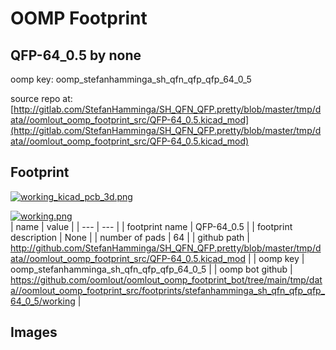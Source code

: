 # OOMP Footprint  
## QFP-64_0.5  by none  
  
oomp key: oomp_stefanhamminga_sh_qfn_qfp_qfp_64_0_5  
  
source repo at: [http://gitlab.com/StefanHamminga/SH_QFN_QFP.pretty/blob/master/tmp/data//oomlout_oomp_footprint_src/QFP-64_0.5.kicad_mod](http://gitlab.com/StefanHamminga/SH_QFN_QFP.pretty/blob/master/tmp/data//oomlout_oomp_footprint_src/QFP-64_0.5.kicad_mod)  
## Footprint  
  
[![working_kicad_pcb_3d.png](working_kicad_pcb_3d_600.png)](working_kicad_pcb_3d.png)  
  
[![working.png](working_600.png)](working.png)  
| name | value | 
| --- | --- | 
| footprint name | QFP-64_0.5 | 
| footprint description | None | 
| number of pads | 64 | 
| github path | http://github.com/StefanHamminga/SH_QFN_QFP.pretty/blob/master/tmp/data//oomlout_oomp_footprint_src/QFP-64_0.5.kicad_mod | 
| oomp key | oomp_stefanhamminga_sh_qfn_qfp_qfp_64_0_5 | 
| oomp bot github | https://github.com/oomlout/oomlout_oomp_footprint_bot/tree/main/tmp/data//oomlout_oomp_footprint_src/footprints/stefanhamminga_sh_qfn_qfp_qfp_64_0_5/working | 
## Images  
